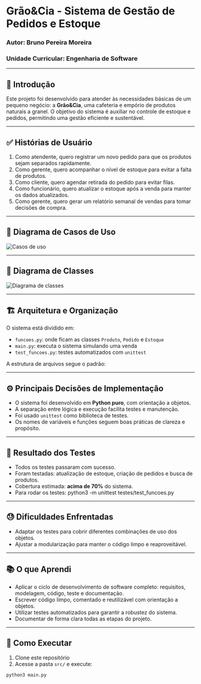# Grão&Cia - Sistema de Gestão de Pedidos e Estoque

### Autor: Bruno Pereira Moreira  
### Unidade Curricular: Engenharia de Software

---

## 🧠 Introdução

Este projeto foi desenvolvido para atender às necessidades básicas de um pequeno negócio: a **Grão&Cia**, uma cafeteria e empório de produtos naturais a granel. O objetivo do sistema é auxiliar no controle de estoque e pedidos, permitindo uma gestão eficiente e sustentável.

---

## ✅ Histórias de Usuário

1. Como atendente, quero registrar um novo pedido para que os produtos sejam separados rapidamente.  
2. Como gerente, quero acompanhar o nível de estoque para evitar a falta de produtos.  
3. Como cliente, quero agendar retirada do pedido para evitar filas.  
4. Como funcionário, quero atualizar o estoque após a venda para manter os dados atualizados.  
5. Como gerente, quero gerar um relatório semanal de vendas para tomar decisões de compra.

---

## 📌 Diagrama de Casos de Uso

![Casos de uso](requisitos/casos_usos.png)

---

## 📐 Diagrama de Classes

![Diagrama de classes](projeto/diagrama_classes.png)

---

## 🏗️ Arquitetura e Organização

O sistema está dividido em:

- `funcoes.py`: onde ficam as classes `Produto`, `Pedido` e `Estoque`
- `main.py`: executa o sistema simulando uma venda
- `test_funcoes.py`: testes automatizados com `unittest`

A estrutura de arquivos segue o padrão:


---

## ⚙️ Principais Decisões de Implementação

- O sistema foi desenvolvido em **Python puro**, com orientação a objetos.
- A separação entre lógica e execução facilita testes e manutenção.
- Foi usado `unittest` como biblioteca de testes.
- Os nomes de variáveis e funções seguem boas práticas de clareza e propósito.

---

## 🧪 Resultado dos Testes

- Todos os testes passaram com sucesso.
- Foram testadas: atualização de estoque, criação de pedidos e busca de produtos.
- Cobertura estimada: **acima de 70%** do sistema.
- Para rodar os testes:
python3 -m unittest testes/test_funcoes.py
---

## 😓 Dificuldades Enfrentadas

- Adaptar os testes para cobrir diferentes combinações de uso dos objetos.  
- Ajustar a modularização para manter o código limpo e reaproveitável.

---

## 📚 O que Aprendi

- Aplicar o ciclo de desenvolvimento de software completo: requisitos, modelagem, código, teste e documentação.
- Escrever código limpo, comentado e reutilizável com orientação a objetos.
- Utilizar testes automatizados para garantir a robustez do sistema.
- Documentar de forma clara todas as etapas do projeto.

---

## 🚀 Como Executar

1. Clone este repositório
2. Acesse a pasta `src/` e execute:
```bash
python3 main.py
